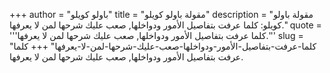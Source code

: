+++
author = "باولو كويلو"
title = "مقولة باولو كويلو"
description = "مقولة باولو كويلو: كلما عرفت بتفاصيل الأمور ودواخلها, صعب عليك شرحها لمن لا يعرفها."
quote = '''كلما عرفت بتفاصيل الأمور ودواخلها, صعب عليك شرحها لمن لا يعرفها.'''
slug = "كلما-عرفت-بتفاصيل-الأمور-ودواخلها-صعب-عليك-شرحها-لمن-لا-يعرفها"
+++
كلما عرفت بتفاصيل الأمور ودواخلها, صعب عليك شرحها لمن لا يعرفها.
